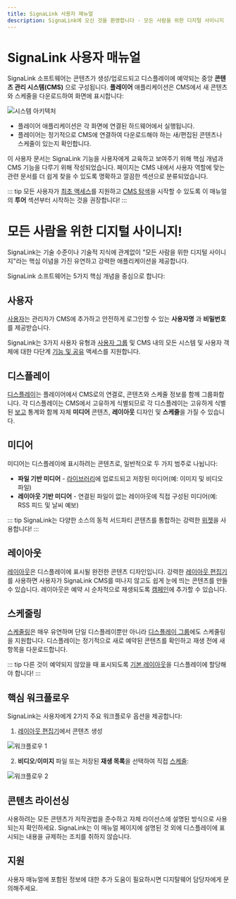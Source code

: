 ```yaml
---
title: SignaLink 사용자 매뉴얼
description: SignaLink에 오신 것을 환영합니다 - 모든 사람을 위한 디지털 사이니지
---
```


# SignaLink 사용자 매뉴얼

SignaLink 소프트웨어는 콘텐츠가 생성/업로드되고 디스플레이에 예약되는 중앙 **콘텐츠 관리 시스템(CMS)** 으로 구성됩니다. **플레이어** 애플리케이션은 CMS에서 새 콘텐츠와 스케줄을 다운로드하여 화면에 표시합니다:

![시스템 아키텍처](/img/v4_tour_system_architecture.png)

- 플레이어 애플리케이션은 각 화면에 연결된 하드웨어에서 실행됩니다.
- 플레이어는 정기적으로 CMS에 연결하여 다운로드해야 하는 새/편집된 콘텐츠나 스케줄이 있는지 확인합니다.

이 사용자 문서는 SignaLink 기능을 사용자에게 교육하고 보여주기 위해 핵심 개념과 CMS 기능을 다루기 위해 작성되었습니다. 페이지는 CMS 내에서 사용자 역할에 맞는 관련 문서를 더 쉽게 찾을 수 있도록 명확하고 깔끔한 섹션으로 분류되었습니다.

::: tip
모든 사용자가 [최초 액세스]( /tour/user-access)를 지원하고 [CMS 탐색]( /tour/cms-navigation)을 시작할 수 있도록 이 매뉴얼의 **투어** 섹션부터 시작하는 것을 권장합니다!
:::

# 모든 사람을 위한 디지털 사이니지!

SignaLink는 기술 수준이나 기술적 지식에 관계없이 "모든 사람을 위한 디지털 사이니지"라는 핵심 이념을 가진 유연하고 강력한 애플리케이션을 제공합니다.

SignaLink 소프트웨어는 5가지 핵심 개념을 중심으로 합니다:

## 사용자

[사용자]( /users/administration)는 관리자가 CMS에 추가하고 안전하게 로그인할 수 있는 **사용자명** 과 **비밀번호**를 제공받습니다.

SignaLink는 3가지 사용자 유형과 [사용자 그룹]( /users/groups) 및 CMS 내의 모든 시스템 및 사용자 객체에 대한 다단계 [기능 및 공유]( /users/features-and-sharing) 액세스를 지원합니다.

## 디스플레이

[디스플레이]( /displays)는 플레이어에서 CMS로의 연결로, 콘텐츠와 스케줄 정보를 함께 그룹화합니다. 각 디스플레이는 CMS에서 고유하게 식별되므로 각 디스플레이는 고유하게 식별된 [보고]( /displays/metrics) 통계와 함께 자체 **미디어** 콘텐츠, **레이아웃** 디자인 및 **스케줄**을 가질 수 있습니다.

## 미디어

미디어는 디스플레이에 표시하려는 콘텐츠로, 일반적으로 두 가지 범주로 나뉩니다:

- **파일 기반 미디어** - [라이브러리]( /media/library)에 업로드되고 저장된 미디어(예: 이미지 및 비디오 파일)
- **레이아웃 기반 미디어** - 연결된 파일이 없는 레이아웃에 직접 구성된 미디어(예: RSS 피드 및 날씨 예보)

::: tip
SignaLink는 다양한 소스의 동적 서드파티 콘텐츠를 통합하는 강력한 [위젯]( /layouts/editor#widgets)을 사용합니다!
:::

## 레이아웃

[레이아웃]( /layouts)은 디스플레이에 표시될 완전한 콘텐츠 디자인입니다. 강력한 [레이아웃 편집기]( /layouts/editor)를 사용하면 사용자가 SignaLink CMS를 떠나지 않고도 쉽게 눈에 띄는 콘텐츠를 만들 수 있습니다. 레이아웃은 예약 시 순차적으로 재생되도록 [캠페인]( /layouts/campaigns)에 추가할 수 있습니다.

## 스케줄링

[스케줄링]( /scheduling/events)은 매우 유연하며 단일 디스플레이뿐만 아니라 [디스플레이 그룹]( /displays/groups)에도 스케줄링을 지원합니다. 디스플레이는 정기적으로 새로 예약된 콘텐츠를 확인하고 재생 전에 새 항목을 다운로드합니다.

::: tip
다른 것이 예약되지 않았을 때 표시되도록 [기본 레이아웃]( /displays#default-layout)을 디스플레이에 할당해야 합니다!
:::

## 핵심 워크플로우

SignaLink는 사용자에게 2가지 주요 워크플로우 옵션을 제공합니다:

1. [레이아웃 편집기]( /layouts/editor)에서 콘텐츠 생성

![워크플로우 1](/img/v4_tour_workflow_1.png)

2. **비디오**/**이미지** 파일 또는 저장된 **재생 목록**을 선택하여 직접 [스케줄]( /scheduling/events#media-scheduling):

![워크플로우 2](/img/v4_tour_workflow_2.png)

## 콘텐츠 라이선싱

사용하려는 모든 콘텐츠가 저작권법을 준수하고 자체 라이선스에 설명된 방식으로 사용되는지 확인하세요. SignaLink는 이 매뉴얼 페이지에 설명된 것 외에 디스플레이에 표시되는 내용을 규제하는 조치를 취하지 않습니다.

## 지원

사용자 매뉴얼에 포함된 정보에 대한 추가 도움이 필요하시면 디지탈웨어 담당자에게 문의해주세요.
